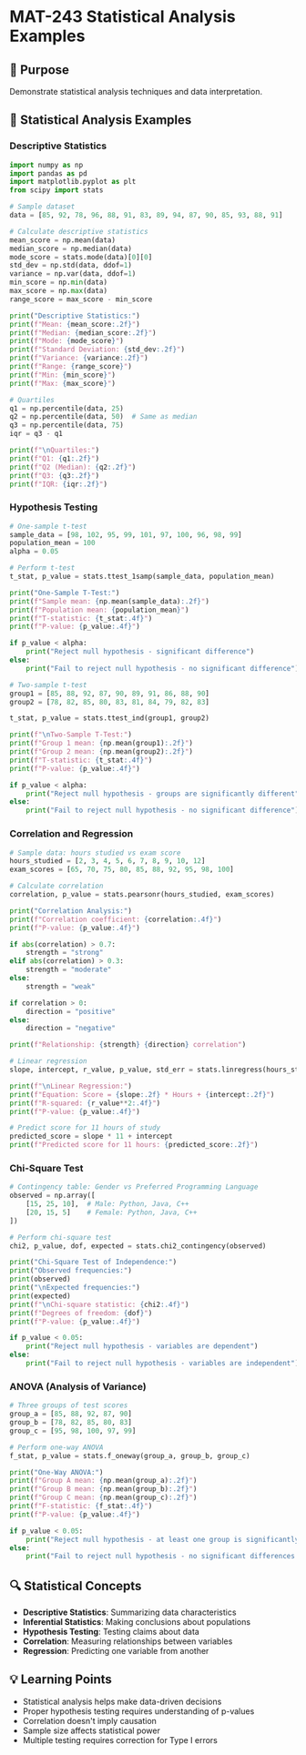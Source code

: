 # MAT-243 Statistical Analysis Examples

## 🎯 Purpose
Demonstrate statistical analysis techniques and data interpretation.

## 📝 Statistical Analysis Examples

### Descriptive Statistics
```python
import numpy as np
import pandas as pd
import matplotlib.pyplot as plt
from scipy import stats

# Sample dataset
data = [85, 92, 78, 96, 88, 91, 83, 89, 94, 87, 90, 85, 93, 88, 91]

# Calculate descriptive statistics
mean_score = np.mean(data)
median_score = np.median(data)
mode_score = stats.mode(data)[0][0]
std_dev = np.std(data, ddof=1)
variance = np.var(data, ddof=1)
min_score = np.min(data)
max_score = np.max(data)
range_score = max_score - min_score

print("Descriptive Statistics:")
print(f"Mean: {mean_score:.2f}")
print(f"Median: {median_score:.2f}")
print(f"Mode: {mode_score}")
print(f"Standard Deviation: {std_dev:.2f}")
print(f"Variance: {variance:.2f}")
print(f"Range: {range_score}")
print(f"Min: {min_score}")
print(f"Max: {max_score}")

# Quartiles
q1 = np.percentile(data, 25)
q2 = np.percentile(data, 50)  # Same as median
q3 = np.percentile(data, 75)
iqr = q3 - q1

print(f"\nQuartiles:")
print(f"Q1: {q1:.2f}")
print(f"Q2 (Median): {q2:.2f}")
print(f"Q3: {q3:.2f}")
print(f"IQR: {iqr:.2f}")
```

### Hypothesis Testing
```python
# One-sample t-test
sample_data = [98, 102, 95, 99, 101, 97, 100, 96, 98, 99]
population_mean = 100
alpha = 0.05

# Perform t-test
t_stat, p_value = stats.ttest_1samp(sample_data, population_mean)

print("One-Sample T-Test:")
print(f"Sample mean: {np.mean(sample_data):.2f}")
print(f"Population mean: {population_mean}")
print(f"T-statistic: {t_stat:.4f}")
print(f"P-value: {p_value:.4f}")

if p_value < alpha:
    print("Reject null hypothesis - significant difference")
else:
    print("Fail to reject null hypothesis - no significant difference")

# Two-sample t-test
group1 = [85, 88, 92, 87, 90, 89, 91, 86, 88, 90]
group2 = [78, 82, 85, 80, 83, 81, 84, 79, 82, 83]

t_stat, p_value = stats.ttest_ind(group1, group2)

print(f"\nTwo-Sample T-Test:")
print(f"Group 1 mean: {np.mean(group1):.2f}")
print(f"Group 2 mean: {np.mean(group2):.2f}")
print(f"T-statistic: {t_stat:.4f}")
print(f"P-value: {p_value:.4f}")

if p_value < alpha:
    print("Reject null hypothesis - groups are significantly different")
else:
    print("Fail to reject null hypothesis - no significant difference")
```

### Correlation and Regression
```python
# Sample data: hours studied vs exam score
hours_studied = [2, 3, 4, 5, 6, 7, 8, 9, 10, 12]
exam_scores = [65, 70, 75, 80, 85, 88, 92, 95, 98, 100]

# Calculate correlation
correlation, p_value = stats.pearsonr(hours_studied, exam_scores)

print("Correlation Analysis:")
print(f"Correlation coefficient: {correlation:.4f}")
print(f"P-value: {p_value:.4f}")

if abs(correlation) > 0.7:
    strength = "strong"
elif abs(correlation) > 0.3:
    strength = "moderate"
else:
    strength = "weak"

if correlation > 0:
    direction = "positive"
else:
    direction = "negative"

print(f"Relationship: {strength} {direction} correlation")

# Linear regression
slope, intercept, r_value, p_value, std_err = stats.linregress(hours_studied, exam_scores)

print(f"\nLinear Regression:")
print(f"Equation: Score = {slope:.2f} * Hours + {intercept:.2f}")
print(f"R-squared: {r_value**2:.4f}")
print(f"P-value: {p_value:.4f}")

# Predict score for 11 hours of study
predicted_score = slope * 11 + intercept
print(f"Predicted score for 11 hours: {predicted_score:.2f}")
```

### Chi-Square Test
```python
# Contingency table: Gender vs Preferred Programming Language
observed = np.array([
    [15, 25, 10],  # Male: Python, Java, C++
    [20, 15, 5]    # Female: Python, Java, C++
])

# Perform chi-square test
chi2, p_value, dof, expected = stats.chi2_contingency(observed)

print("Chi-Square Test of Independence:")
print("Observed frequencies:")
print(observed)
print("\nExpected frequencies:")
print(expected)
print(f"\nChi-square statistic: {chi2:.4f}")
print(f"Degrees of freedom: {dof}")
print(f"P-value: {p_value:.4f}")

if p_value < 0.05:
    print("Reject null hypothesis - variables are dependent")
else:
    print("Fail to reject null hypothesis - variables are independent")
```

### ANOVA (Analysis of Variance)
```python
# Three groups of test scores
group_a = [85, 88, 92, 87, 90]
group_b = [78, 82, 85, 80, 83]
group_c = [95, 98, 100, 97, 99]

# Perform one-way ANOVA
f_stat, p_value = stats.f_oneway(group_a, group_b, group_c)

print("One-Way ANOVA:")
print(f"Group A mean: {np.mean(group_a):.2f}")
print(f"Group B mean: {np.mean(group_b):.2f}")
print(f"Group C mean: {np.mean(group_c):.2f}")
print(f"F-statistic: {f_stat:.4f}")
print(f"P-value: {p_value:.4f}")

if p_value < 0.05:
    print("Reject null hypothesis - at least one group is significantly different")
else:
    print("Fail to reject null hypothesis - no significant differences between groups")
```

## 🔍 Statistical Concepts
- **Descriptive Statistics**: Summarizing data characteristics
- **Inferential Statistics**: Making conclusions about populations
- **Hypothesis Testing**: Testing claims about data
- **Correlation**: Measuring relationships between variables
- **Regression**: Predicting one variable from another

## 💡 Learning Points
- Statistical analysis helps make data-driven decisions
- Proper hypothesis testing requires understanding of p-values
- Correlation doesn't imply causation
- Sample size affects statistical power
- Multiple testing requires correction for Type I errors
